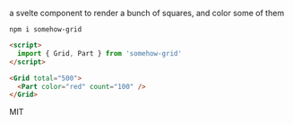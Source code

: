 a svelte component to render a bunch of squares, and color some of them

`npm i somehow-grid`

```html
<script>
  import { Grid, Part } from 'somehow-grid'
</script>

<Grid total="500">
  <Part color="red" count="100" />
</Grid>
```

MIT
